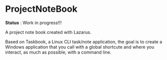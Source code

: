 # ProjectNoteBook

**Status** : Work in progress!!!

A project note book created with Lazarus.

Based on Taskbook, a Linux CLI task/note application, the goal is to create a Windows application that you call with a global shortcute and where you interact, as much as possible, with a command line.


